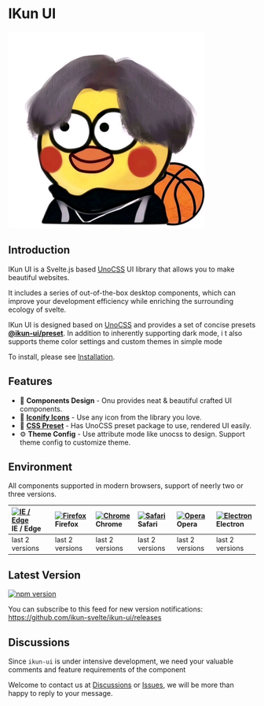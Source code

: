 # IKun UI

<img src="../public/xhz.jpg" width="400" height="400">

## Introduction

IKun UI is a Svelte.js based [UnoCSS](https://github.com/unocss/unocss) UI library that allows you to make beautiful websites.

It includes a series of out-of-the-box desktop components,
which can improve your development efficiency while enriching the surrounding ecology of svelte.

IKun UI is designed based on [UnoCSS](https://github.com/unocss/unocss) and provides a set of concise presets **[@ikun-ui/preset](<(https://github.com/ikun-svelte/ikun-ui/tree/main/preset)>)**.
In addition to inherently supporting dark mode, i
t also supports theme color settings and custom themes in simple mode

To install, please see [Installation](./install.md).

## Features

- 🪷 **Components Design** - Onu provides neat & beautiful crafted UI components.
- 🥑 **[Iconify Icons](https://icones.js.org/)** - Use any icon from the library you love.
- 🍬 **[CSS Preset](https://github.com/ikun-svelte/ikun-ui/tree/main/preset)** - Has UnoCSS preset package to use, rendered UI easily.
- ⚙️ **Theme Config** - Use attribute mode like unocss to design. Support theme config to customize theme.

## Environment

All components supported in modern browsers, support of neerly two or three versions.

| [![IE / Edge](https://cdn.nlark.com/yuque/0/2023/png/785653/1676598386595-58e6efd6-bd29-4671-bf28-e289dc8911e2.png)](http://godban.github.io/browsers-support-badges/) IE / Edge | [![Firefox](https://cdn.nlark.com/yuque/0/2023/png/785653/1676598386577-a25d20a4-c8e3-4c57-86bc-a1c853264457.png)](http://godban.github.io/browsers-support-badges/) Firefox | [![Chrome](https://cdn.nlark.com/yuque/0/2023/png/785653/1676598386568-5c1d71d1-732d-41b6-a20c-9900d1bcaa7a.png)](http://godban.github.io/browsers-support-badges/) Chrome | [![Safari](https://cdn.nlark.com/yuque/0/2023/png/785653/1676598386580-1a0870a7-0483-4c92-84ee-5afcd1da92d6.png)](http://godban.github.io/browsers-support-badges/) Safari | [![Opera](https://cdn.nlark.com/yuque/0/2023/png/785653/1676598386571-49e31a0f-d0e4-4efc-8808-a5eedd4101fe.png)](http://godban.github.io/browsers-support-badges/) Opera | [![Electron](https://cdn.nlark.com/yuque/0/2023/png/785653/1676598389214-b4742a92-cfe7-4730-aefb-f2fb5fd046f3.png)](http://godban.github.io/browsers-support-badges/) Electron |
| :------------------------------------------------------------------------------------------------------------------------------------------------------------------------------- | :--------------------------------------------------------------------------------------------------------------------------------------------------------------------------- | :------------------------------------------------------------------------------------------------------------------------------------------------------------------------- | :------------------------------------------------------------------------------------------------------------------------------------------------------------------------- | :----------------------------------------------------------------------------------------------------------------------------------------------------------------------- | :----------------------------------------------------------------------------------------------------------------------------------------------------------------------------- |
| last 2 versions                                                                                                                                                                  | last 2 versions                                                                                                                                                              | last 2 versions                                                                                                                                                            | last 2 versions                                                                                                                                                            | last 2 versions                                                                                                                                                          | last 2 versions                                                                                                                                                                |

## Latest Version

[![npm version](https://img.shields.io/npm/v/%40ikun-ui%2Fcore)](https://www.npmjs.com/package/@ikun-ui/core)

You can subscribe to this feed for new version notifications: https://github.com/ikun-svelte/ikun-ui/releases

## Discussions

Since `ikun-ui` is under intensive development, we need your valuable comments and feature requirements of the component

Welcome to contact us at [Discussions](https://github.com/ikun-svelte/ikun-ui/discussions) or [Issues](https://github.com/ikun-svelte/ikun-ui/issues), we will be more than happy to reply to your message.
